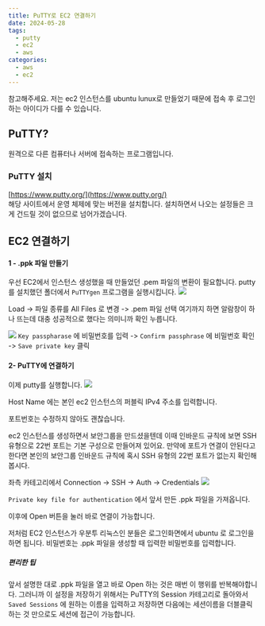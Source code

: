 ```yaml
---
title: PuTTY로 EC2 연결하기
date: 2024-05-28
tags:
  - putty
  - ec2
  - aws
categories:
  - aws
  - ec2
---
```

참고해주세요.
저는 ec2 인스턴스를 ubuntu lunux로 만들었기 때문에 접속 후 로그인 하는 아이디가 다를 수 있습니다.

## PuTTY?
원격으로 다른 컴퓨터나 서버에 접속하는 프로그램입니다.

### PuTTY 설치
[https://www.putty.org/](https://www.putty.org/)  
해당 사이트에서 운영 체제에 맞는 버전을 설치합니다.
설치하면서 나오는 설정들은 크게 건드릴 것이 없으므로 넘어가겠습니다.

## EC2 연결하기

#### 1 - .ppk 파일 만들기
우선 EC2에서 인스턴스 생성했을 때 만들었던 .pem 파일의 변환이 필요합니다.
putty를 설치했던 폴더에서 `PuTTYgen` 프로그램을 실행시킵니다.
![](https://private-user-images.githubusercontent.com/115959409/334271541-16241d9c-b27d-44bd-a223-94c98345218c.png?jwt=eyJhbGciOiJIUzI1NiIsInR5cCI6IkpXVCJ9.eyJpc3MiOiJnaXRodWIuY29tIiwiYXVkIjoicmF3LmdpdGh1YnVzZXJjb250ZW50LmNvbSIsImtleSI6ImtleTUiLCJleHAiOjE3MTY4NzIyMTIsIm5iZiI6MTcxNjg3MTkxMiwicGF0aCI6Ii8xMTU5NTk0MDkvMzM0MjcxNTQxLTE2MjQxZDljLWIyN2QtNDRiZC1hMjIzLTk0Yzk4MzQ1MjE4Yy5wbmc_WC1BbXotQWxnb3JpdGhtPUFXUzQtSE1BQy1TSEEyNTYmWC1BbXotQ3JlZGVudGlhbD1BS0lBVkNPRFlMU0E1M1BRSzRaQSUyRjIwMjQwNTI4JTJGdXMtZWFzdC0xJTJGczMlMkZhd3M0X3JlcXVlc3QmWC1BbXotRGF0ZT0yMDI0MDUyOFQwNDUxNTJaJlgtQW16LUV4cGlyZXM9MzAwJlgtQW16LVNpZ25hdHVyZT1iNzY0ZjlkMzI0NDg5ZTNkZDVmYjY1NTZjMGQ5Y2U5ODE3MDgxOGIxZjFlYWU5YTEyZWRlMGU3ZmI3NzE4ZTJkJlgtQW16LVNpZ25lZEhlYWRlcnM9aG9zdCZhY3Rvcl9pZD0wJmtleV9pZD0wJnJlcG9faWQ9MCJ9.WhGPZKX0kyXqORoeWmf7X1SAsM-LFuZ89sxbctaw_kc)

Load -> 파일 종류를 All Files 로 변경 -> .pem 파일 선택
여기까지 하면 알람창이 하나 뜨는데 대충 성공적으로 했다는 의미니까 확인 누릅니다.


![](https://private-user-images.githubusercontent.com/115959409/334276008-db2e2bed-0bec-4b01-a084-ee1229bd66ed.png?jwt=eyJhbGciOiJIUzI1NiIsInR5cCI6IkpXVCJ9.eyJpc3MiOiJnaXRodWIuY29tIiwiYXVkIjoicmF3LmdpdGh1YnVzZXJjb250ZW50LmNvbSIsImtleSI6ImtleTUiLCJleHAiOjE3MTY4NzM1OTgsIm5iZiI6MTcxNjg3MzI5OCwicGF0aCI6Ii8xMTU5NTk0MDkvMzM0Mjc2MDA4LWRiMmUyYmVkLTBiZWMtNGIwMS1hMDg0LWVlMTIyOWJkNjZlZC5wbmc_WC1BbXotQWxnb3JpdGhtPUFXUzQtSE1BQy1TSEEyNTYmWC1BbXotQ3JlZGVudGlhbD1BS0lBVkNPRFlMU0E1M1BRSzRaQSUyRjIwMjQwNTI4JTJGdXMtZWFzdC0xJTJGczMlMkZhd3M0X3JlcXVlc3QmWC1BbXotRGF0ZT0yMDI0MDUyOFQwNTE0NThaJlgtQW16LUV4cGlyZXM9MzAwJlgtQW16LVNpZ25hdHVyZT1jNzY4OWNlZWY0ZWQxMGYyNzY1YzhhNjA3N2E4NjcwMWZhMjYzMTA2YzI1ZjllMmIyMjgzOTNkM2U5NjdmNjZhJlgtQW16LVNpZ25lZEhlYWRlcnM9aG9zdCZhY3Rvcl9pZD0wJmtleV9pZD0wJnJlcG9faWQ9MCJ9.4YCORPT0HkhRiBakU2r_Wxlrv6DyWSDtvMHZDR5wzT0)
`Key passpharase` 에 비밀번호를 입력 -> `Confirm passphrase` 에 비밀번호 확인
-> `Save private key` 클릭


#### 2- PuTTY에 연결하기
이제 putty를 실행합니다.
![](https://private-user-images.githubusercontent.com/115959409/334277241-bb1abae8-c77b-4d86-b757-d5cca34d9e5d.png?jwt=eyJhbGciOiJIUzI1NiIsInR5cCI6IkpXVCJ9.eyJpc3MiOiJnaXRodWIuY29tIiwiYXVkIjoicmF3LmdpdGh1YnVzZXJjb250ZW50LmNvbSIsImtleSI6ImtleTUiLCJleHAiOjE3MTY4NzM5ODEsIm5iZiI6MTcxNjg3MzY4MSwicGF0aCI6Ii8xMTU5NTk0MDkvMzM0Mjc3MjQxLWJiMWFiYWU4LWM3N2ItNGQ4Ni1iNzU3LWQ1Y2NhMzRkOWU1ZC5wbmc_WC1BbXotQWxnb3JpdGhtPUFXUzQtSE1BQy1TSEEyNTYmWC1BbXotQ3JlZGVudGlhbD1BS0lBVkNPRFlMU0E1M1BRSzRaQSUyRjIwMjQwNTI4JTJGdXMtZWFzdC0xJTJGczMlMkZhd3M0X3JlcXVlc3QmWC1BbXotRGF0ZT0yMDI0MDUyOFQwNTIxMjFaJlgtQW16LUV4cGlyZXM9MzAwJlgtQW16LVNpZ25hdHVyZT04NmEyMzJiNmE0NmQ0M2M2NzgxYjEwZDQyN2I5ZDgxOTBiYjc2NTAyOGM3YzA3MWRjNmZlYmJiNWI2MmVlYjIyJlgtQW16LVNpZ25lZEhlYWRlcnM9aG9zdCZhY3Rvcl9pZD0wJmtleV9pZD0wJnJlcG9faWQ9MCJ9.03VzllPlX9827ZLssCo-NVC5p-ukaS0VF8e4BaC7gx0)

Host Name 에는 본인 ec2 인스턴스의 퍼블릭 IPv4 주소를 입력합니다.

포트번호는 수정하지 않아도 괜찮습니다.

ec2 인스턴스를 생성하면서 보안그룹을 만드셨을텐데 이때 인바운드 규칙에 보면 SSH유형으로 22번 포트는 기본 구성으로 만들어져 있어요.
만약에 포트가 연결이 안된다고 한다면 본인의 보안그룹 인바운드 규칙에 혹시 SSH 유형의 22번 포트가 없는지 확인해 봅시다.


좌측 카테고리에서
Connection -> SSH -> Auth -> Credentials
![](https://private-user-images.githubusercontent.com/115959409/334277894-3a3b455c-6bd2-4608-9e56-2a29f8577afd.png?jwt=eyJhbGciOiJIUzI1NiIsInR5cCI6IkpXVCJ9.eyJpc3MiOiJnaXRodWIuY29tIiwiYXVkIjoicmF3LmdpdGh1YnVzZXJjb250ZW50LmNvbSIsImtleSI6ImtleTUiLCJleHAiOjE3MTY4NzQxOTMsIm5iZiI6MTcxNjg3Mzg5MywicGF0aCI6Ii8xMTU5NTk0MDkvMzM0Mjc3ODk0LTNhM2I0NTVjLTZiZDItNDYwOC05ZTU2LTJhMjlmODU3N2FmZC5wbmc_WC1BbXotQWxnb3JpdGhtPUFXUzQtSE1BQy1TSEEyNTYmWC1BbXotQ3JlZGVudGlhbD1BS0lBVkNPRFlMU0E1M1BRSzRaQSUyRjIwMjQwNTI4JTJGdXMtZWFzdC0xJTJGczMlMkZhd3M0X3JlcXVlc3QmWC1BbXotRGF0ZT0yMDI0MDUyOFQwNTI0NTNaJlgtQW16LUV4cGlyZXM9MzAwJlgtQW16LVNpZ25hdHVyZT01MWQxNjgxMDdjZTcxNjc1ZmQ1MmNhZTgzODNjZjYxYTYyOWFiYmU0ZDg0MjkwMjMxNjBiNGE3NjJhNWI5OWFhJlgtQW16LVNpZ25lZEhlYWRlcnM9aG9zdCZhY3Rvcl9pZD0wJmtleV9pZD0wJnJlcG9faWQ9MCJ9.C4DZCr4C1jaHy0Yefuasxo8xnXr6zYfjbPVv7WwMzw8)

`Private key file for authentication` 에서 앞서 만든 .ppk 파일을 가져옵니다.

이후에 Open 버튼을 눌러 바로 연결이 가능합니다.

저처럼 EC2 인스턴스가 우분투 리눅스인 분들은 로그인화면에서 ubuntu 로 로그인을 하면 됩니다.
비밀번호는 .ppk 파일을 생성할 때 입력한 비밀번호를 입력합니다.

##### 편리한 팁
앞서 설명한 대로 .ppk 파일을 열고 바로 Open 하는 것은 매번 이 행위를 반복해야합니다.
그러니까 이 설정을 저장하기 위해서는 PuTTY의 Session 카테고리로 돌아와서 `Saved Sessions` 에 원하는 이름을 입력하고 저장하면 다음에는 세션이름을 더블클릭 하는 것 만으로도 세션에 접근이 가능합니다.
